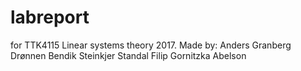 # labreport
for TTK4115 Linear systems theory 2017. 
Made by:
Anders Granberg Drønnen
Bendik Steinkjer Standal
Filip Gornitzka Abelson
